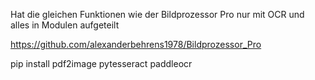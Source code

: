 Hat die gleichen Funktionen wie der Bildprozessor Pro nur mit OCR
und alles in Modulen aufgeteilt

https://github.com/alexanderbehrens1978/Bildprozessor_Pro

pip install pdf2image pytesseract paddleocr